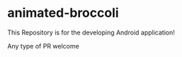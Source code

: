 # animated-broccoli

This Repository is for the developing Android application!

Any type of PR welcome
